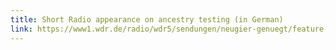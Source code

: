 ```yaml
---
title: Short Radio appearance on ancestry testing (in German)
link: https://www1.wdr.de/radio/wdr5/sendungen/neugier-genuegt/feature-ahnenforschung-dna-100.html
---
```

